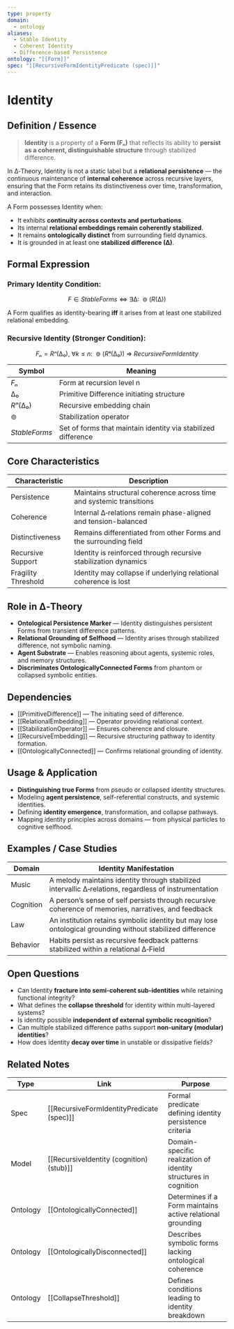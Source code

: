 ```yaml
---
type: property
domain:
  - ontology
aliases:
  - Stable Identity
  - Coherent Identity
  - Difference-based Persistence
ontology: "[[Form]]"
spec: "[[RecursiveFormIdentityPredicate (spec)]]"
---
```


# Identity

## Definition / Essence

> **Identity** is a property of a **Form (Fₙ)** that reflects its ability to **persist as a coherent, distinguishable structure** through stabilized difference.

In ∆‑Theory, Identity is not a static label but a **relational persistence** — the continuous maintenance of **internal coherence** across recursive layers, ensuring that the Form retains its distinctiveness over time, transformation, and interaction.

A Form possesses Identity when:
- It exhibits **continuity across contexts and perturbations**.
- Its internal **relational embeddings remain coherently stabilized**.
- It remains **ontologically distinct** from surrounding field dynamics.
- It is grounded in at least one **stabilized difference (∆)**.

## Formal Expression

### Primary Identity Condition:

$$
F ∈ StableForms ⇔ ∃ ∆:\ ⊚(R(∆))
$$

A Form qualifies as identity-bearing **iff** it arises from at least one stabilized relational embedding.

### Recursive Identity (Stronger Condition):

$$
Fₙ = Rⁿ(∆₀),\ \forall k ≤ n:\ ⊚(Rᵏ(∆₀))\ ⇒\ RecursiveFormIdentity
$$

|Symbol|Meaning|
|---|---|
|$Fₙ$|Form at recursion level n|
|$∆₀$|Primitive Difference initiating structure|
|$Rⁿ(∆₀)$|Recursive embedding chain|
|$⊚$|Stabilization operator|
|$StableForms$|Set of forms that maintain identity via stabilized difference|

## Core Characteristics

|Characteristic|Description|
|---|---|
|Persistence|Maintains structural coherence across time and systemic transitions|
|Coherence|Internal ∆‑relations remain phase-aligned and tension-balanced|
|Distinctiveness|Remains differentiated from other Forms and the surrounding field|
|Recursive Support|Identity is reinforced through recursive stabilization dynamics|
|Fragility Threshold|Identity may collapse if underlying relational coherence is lost|

## Role in ∆‑Theory

- **Ontological Persistence Marker** — Identity distinguishes persistent Forms from transient difference patterns.
- **Relational Grounding of Selfhood** — Identity arises through stabilized difference, not symbolic naming.
- **Agent Substrate** — Enables reasoning about agents, systemic roles, and memory structures.
- **Discriminates OntologicallyConnected Forms** from phantom or collapsed symbolic entities.

## Dependencies

- [[PrimitiveDifference]] — The initiating seed of difference.
- [[RelationalEmbedding]] — Operator providing relational context.
- [[StabilizationOperator]] — Ensures coherence and closure.
- [[RecursiveEmbedding]] — Recursive structuring pathway to identity formation.
- [[OntologicallyConnected]] — Confirms relational grounding of identity.

## Usage & Application

- **Distinguishing true Forms** from pseudo or collapsed identity structures.
- Modeling **agent persistence**, self-referential constructs, and systemic identities.
- Defining **identity emergence**, transformation, and collapse pathways.
- Mapping identity principles across domains — from physical particles to cognitive selfhood.

## Examples / Case Studies

|Domain|Identity Manifestation|
|---|---|
|Music|A melody maintains identity through stabilized intervallic ∆‑relations, regardless of instrumentation|
|Cognition|A person’s sense of self persists through recursive coherence of memories, narratives, and feedback|
|Law|An institution retains symbolic identity but may lose ontological grounding without stabilized difference|
|Behavior|Habits persist as recursive feedback patterns stabilized within a relational ∆‑Field|

## Open Questions

- Can Identity **fracture into semi-coherent sub-identities** while retaining functional integrity?
- What defines the **collapse threshold** for identity within multi-layered systems?
- Is identity possible **independent of external symbolic recognition**?
- Can multiple stabilized difference paths support **non-unitary (modular) identities**?
- How does identity **decay over time** in unstable or dissipative fields?

## Related Notes

|Type|Link|Purpose|
|---|---|---|
|Spec|[[RecursiveFormIdentityPredicate (spec)]]|Formal predicate defining identity persistence criteria|
|Model|[[RecursiveIdentity (cognition) (stub)]]|Domain-specific realization of identity structures in cognition|
|Ontology|[[OntologicallyConnected]]|Determines if a Form maintains active relational grounding|
|Ontology|[[OntologicallyDisconnected]]|Describes symbolic forms lacking ontological coherence|
|Ontology|[[CollapseThreshold]]|Defines conditions leading to identity breakdown|
